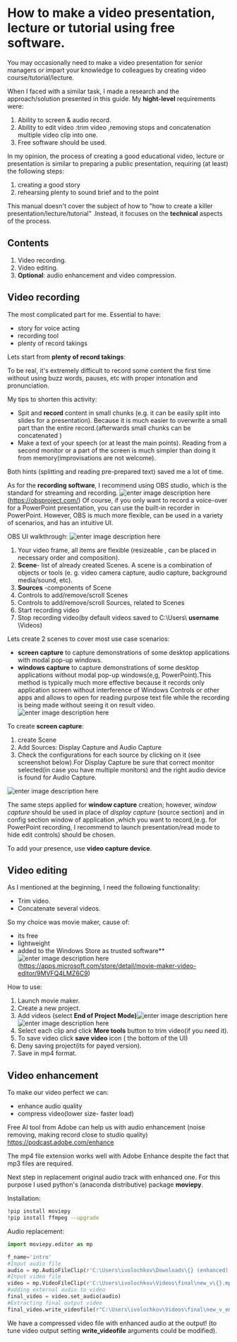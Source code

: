 ﻿# How to make a video presentation, lecture or tutorial  using free software.
You may occasionally need to make a video presentation for senior managers or impart your knowledge to colleagues by creating video course/tutorial/lecture.

When I faced with a similar task, I made a research and the approach/solution presented in this guide.
My **hight-level** requirements were:

 1.  Ability to screen & audio record.
 2. Ability to edit video :trim video ,removing stops  and concatenation multiple video clip into one.
 3. Free software should be used. 

In my opinion, the process of creating a good educational video, lecture or presentation is similar to preparing a public presentation, requiring (at least) the following steps:
 1. creating a good story
 2. rehearsing plenty to sound  brief and to the point 

This manual doesn't cover the subject of how to "how to create a killer presentation/lecture/tutorial" .Instead, it focuses on the **technical** aspects of the process. 

## Contents

 1. Video recording.
 2. Video editing.
 3. **Optional**: audio enhancement and video compression.

## Video recording
The most complicated part for me.
Essential to have:
 - story for voice acting
 - recording tool 
 - plenty of record takings

Lets start from **plenty of record takings**:

To be real, it's extremely difficult to record some content the first time without using buzz words, pauses, etc with proper intonation  and pronunciation.

My tips to shorten this activity:

 - Spit and **record** content in small chunks (e.g. it can be easily split into slides for a presentation). Because it is much easier to overwrite a small part than  the entire record.(afterwards small chunks can be concatenated ) 
 - Make a text of your speech (or at least the main points). Reading from a second monitor or a part of the screen is much simpler than doing it from memory(improvisations are not welcome).

Both hints (splitting and reading pre-prepared text) saved me a lot of time.

As for the **recording software**, I recommend using OBS studio, which is the standard for streaming and recording.
![enter image description here](https://github.com/Rayveni/blog/blob/main/articles/video%20record%20tutorial/obs.jpg?raw=true)(https://obsproject.com/)
Of course, if you only want to record a voice-over for a PowerPoint presentation, you can use the built-in recorder in PowerPoint. However, OBS is much more flexible, can be used in a variety of scenarios, and has an intuitive  UI.

OBS UI walkthrough:
![enter image description here](https://github.com/Rayveni/blog/blob/main/articles/video%20record%20tutorial/obs1.jpg?raw=true)

 1. Your video frame, all items are flexible (resizeable , can be placed in necessary order and composition).
 2. **Scene**- list of already created Scenes. 
  A scene is a combination of objects or tools (e. g. video camera capture, audio capture, background media/sound, etc).
 4. **Sources** -components of Scene
 5. Controls to add/remove/scroll Scenes
 6. Controls to add/remove/scroll Sources, related to Scenes
 7. Start recording video
 8. Stop recording video(by default videos saved to C:\Users\ **username** \Videos)

Lets create 2 scenes to cover most use case scenarios:

- **screen capture** to capture demonstrations of some desktop applications with modal pop-up windows.
- **windows capture**  to capture demonstrations of some desktop applications without modal pop-up windows(e,g, PowerPoint).This method is typically much more effective because it records only application screen without interference of Windows Controls or other apps and  allows to open for reading purpose text file while the recording is being made without seeing it on result video.
![enter image description here](https://github.com/Rayveni/blog/blob/main/articles/video%20record%20tutorial/obs2.jpg?raw=true)

To create **screen capture**:

 1. create Scene
 2. Add Sources: Display Capture and Audio Capture
 3. Check the configurations for each source by clicking on it (see screenshot below).For Display Capture be sure that correct monitor selected(in case you have multiple monitors)  and the right audio device is found for Audio Capture.

![enter image description here](https://github.com/Rayveni/blog/blob/main/articles/video%20record%20tutorial/obs3.jpg?raw=true)
 
 The same steps applied for **window capture** creation; however, *window capture* should be used in place of *display capture* (source section) and in config section window of application ,which you want to record,(e.g. for PowerPoint recording, I recommend to launch presentation/read mode to hide edit controls) should be chosen.

To add your presence, use  **video capture device**.
 
## Video editing

As I mentioned at the beginning, I need the following functionality:
 - Trim video.
 - Concatenate several videos.

So my choice was movie maker, cause of:
 - its free
 - lightweight
 - added to the Windows Store as trusted software**
![enter image description here](https://github.com/Rayveni/blog/blob/main/articles/video%20record%20tutorial/moviemaker.jpg?raw=true)(https://apps.microsoft.com/store/detail/movie-maker-video-editor/9MVFQ4LMZ6C9)

How to use:

 1. Launch movie maker.
 2. Create a new project.
 3. Add  videos  (select **End of Project Mode)**![enter image description here](https://github.com/Rayveni/blog/blob/main/articles/video%20record%20tutorial/moviemaker1.jpg?raw=true)
 ![enter image description here](https://github.com/Rayveni/blog/blob/main/articles/video%20record%20tutorial/moviemaker2.jpg?raw=true)
 5. Select each clip and click **More tools** button to trim video(if you need it).
 6. To  save video  click **save video** icon ( the bottom of the UI)
 7. Deny saving project(its for payed version).
 8. Save in mp4 format.

## Video enhancement 
To make our video perfect we can:

 - enhance audio quality
 - compress video(lower size- faster load)

Free AI tool from Adobe  can help us with audio enhancement
 (noise removing, making record close to studio quality)
https://podcast.adobe.com/enhance

The mp4 file extension works well with Adobe Enhance despite the fact that mp3 files are required.

Next step in replacement original audio track with enhanced one.
For this purpose I used python's (anaconda distributive) package **moviepy**.

Installation:
```bash
!pip install moviepy
!pip install ffmpeg --upgrade
```
Audio replacement:
```python
import moviepy.editor as mp

f_name='intro'
#Input audio file
audio = mp.AudioFileClip(r'C:\Users\ivolochkov\Downloads\{} (enhanced).wav'.format(f_name))
#Input video file
video = mp.VideoFileClip(r'C:\Users\ivolochkov\Videos\final\new_v\{}.mp4'.format(f_name))
#adding external audio to video
final_video = video.set_audio(audio)
#Extracting final output video
final_video.write_videofile(r"C:\Users\ivolochkov\Videos\final\new_v_en\{}.mp4".format(f_name), fps=30)
```
We have a compressed video file with enhanced audio at the output!
(to tune video output setting **write_videofile** arguments could be modified).


